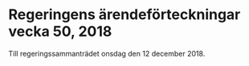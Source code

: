 # Regeringens ärendeförteckningar vecka 50, 2018

Till regeringssammanträdet onsdag den 12 december 2018.
